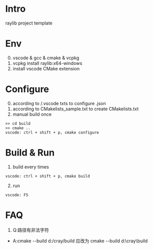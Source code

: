 # Intro
raylib project template

# Env
0. vscode & gcc & cmake & vcpkg
1. vcpkg install raylib:x64-windows
2. install vscode CMake extension

# Configure
0. according to /.vscode txts to configure .json
1. according to CMakelists_sample.txt to create CMakelists.txt
2. manual build once
```
>> cd build
>> cmake .. 
vscode: ctrl + shift + p, cmake configure
```

# Build & Run
1. build every times
```
vscode: ctrl + shift + p, cmake build
```
2. run
```
vscode: F5
```

# FAQ
1. Q:路径有非法字符
- A:cmake --build d:/cray/build 应改为 cmake --build d:\cray\build